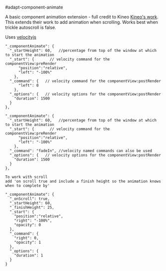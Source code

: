 #adapt-component-animate


A basic component animation extension - full credit to Kineo [Kineo's work](https://github.com/cgkineo/adapt-component-animate). This extends their work to add animation when scrolling. Works best when trickle autoscroll is false. 


Uses [velocityjs](http://julian.com/research/velocity/#fade)

```
"_componentAnimate": {
  "_startHeight": 60,   //percentage from top of the window at which to start the animation
  "_start": {       // velocity command for the componentView:preRender
      "position":"relative",
      "left": "-100%"
    },
  "_command": {   // velocity command for the componentView:postRender
      "left": 0
    },
  "_options": {   // velocity options for the componentView:postRender
    "duration": 1500
  }
},

"_componentAnimate": {
  "_startHeight": 60,   //percentage from top of the window at which to start the animation
  "_start": {       // velocity command for the componentView:preRender
      "position":"relative",
      "left": "-100%"
    },
  "_command": "fadeIn", //velocity named commands can also be used
  "_options": {   // velocity options for the componentView:postRender
    "duration": 1500
  }
},

To work with scroll
add 'on scroll true and include a finish height so the animation knows when to complete by'

"_componentAnimate": {
  "_onScroll": true,
  "_startHeight": 60,
  "_finishHeight": 25,
  "_start": {
    "position":"relative",
    "right": "-100%",
    "opacity": 0
  },
  "_command": {
    "right": 0,
    "opacity": 1
  },
  "_options": {
    "duration": 1
  }
}
```



